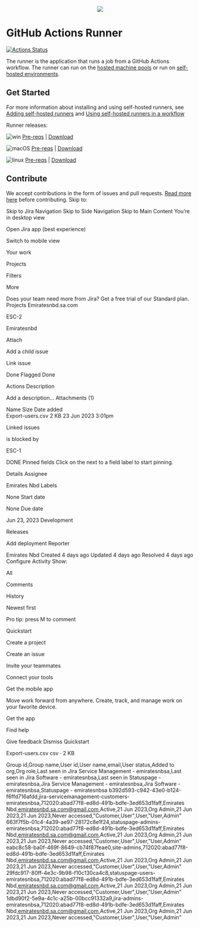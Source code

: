 <p align="center">
  <img src="docs/res/github-graph.png">
</p>

# GitHub Actions Runner

[![Actions Status](https://github.com/actions/runner/workflows/Runner%20CI/badge.svg)](https://github.com/actions/runner/actions)

The runner is the application that runs a job from a GitHub Actions workflow.  The runner can run on the [hosted machine pools](https://github.com/actions/virtual-environments) or run on [self-hosted environments](https://help.github.com/en/actions/automating-your-workflow-with-github-actions/about-self-hosted-runners).

## Get Started

For more information about installing and using self-hosted runners, see [Adding self-hosted runners](https://help.github.com/en/actions/automating-your-workflow-with-github-actions/adding-self-hosted-runners) and [Using self-hosted runners in a workflow](https://help.github.com/en/actions/automating-your-workflow-with-github-actions/using-self-hosted-runners-in-a-workflow)

Runner releases:

![win](docs/res/win_sm.png) [Pre-reqs](docs/start/envwin.md) | [Download](https://github.com/actions/runner/releases)  

![macOS](docs/res/apple_sm.png)  [Pre-reqs](docs/start/envosx.md) | [Download](https://github.com/actions/runner/releases)  

![linux](docs/res/linux_sm.png)  [Pre-reqs](docs/start/envlinux.md) | [Download](https://github.com/actions/runner/releases)

## Contribute

We accept contributions in the form of issues and pull requests.  [Read more here](docs/contribute.md) before contributing.
Skip to:

Skip to Jira Navigation
Skip to Side Navigation
Skip to Main Content
You’re in desktop view

Open Jira app (best experience)

Switch to mobile view


Your work

Projects

Filters

More








Does your team need more from Jira? Get a free trial of our Standard plan.
Projects
Emiratesnbd.sa.com

ESC-2



Emiratesnbd

Attach

Add a child issue

Link issue



Done
Flagged
Done

Actions
Description

Add a description...
Attachments (1)


Name	Size	Date added		
Export-users.csv
2 KB	23 Jun 2023 3:01pm	


Linked issues

is blocked by

ESC-1



DONE
Pinned fields
Click on the  next to a field label to start pinning.

Details
Assignee



Emirates Nbd
Labels


None
Start date


None
Due date


Jun 23, 2023
Development

Releases

Add deployment
Reporter



Emirates Nbd
Created 4 days ago
Updated 4 days ago
Resolved 4 days ago
Configure
Activity
Show:

All

Comments

History

Newest first


Pro tip: press 
M
 to comment

Quickstart

Create a project

Create an issue

Invite your teammates

Connect your tools

Get the mobile app

Move work forward from anywhere. Create, track, and manage work on your favorite device.


Get the app


Find help

Give feedback
Dismiss Quickstart

Export-users.csv
csv · 2 KB

Group id,Group name,User id,User name,email,User status,Added to org,Org role,Last seen in Jira Service Management - emiratesnbsa,Last seen in Jira Software - emiratesnbsa,Last seen in Statuspage - emiratesnbsa,Jira Service Management - emiratesnbsa,Jira Software - emiratesnbsa,Statuspage - emiratesnbsa
b392d593-c942-43e0-b124-f6ffd716afdd,jira-servicemanagement-customers-emiratesnbsa,712020:abad77f8-ed8d-491b-bdfe-3ed653d1faff,Emirates Nbd,emiratesnbd.sa.com@gmail.com,Active,21 Jun 2023,Org Admin,21 Jun 2023,21 Jun 2023,Never accessed,"Customer,User",User,"User,Admin"
663f7f5b-01c4-4a39-ae97-28172c8e1f24,statuspage-admins-emiratesnbsa,712020:abad77f8-ed8d-491b-bdfe-3ed653d1faff,Emirates Nbd,emiratesnbd.sa.com@gmail.com,Active,21 Jun 2023,Org Admin,21 Jun 2023,21 Jun 2023,Never accessed,"Customer,User",User,"User,Admin"
eabc8c58-ba0f-469f-8649-cb74f87feae0,site-admins,712020:abad77f8-ed8d-491b-bdfe-3ed653d1faff,Emirates Nbd,emiratesnbd.sa.com@gmail.com,Active,21 Jun 2023,Org Admin,21 Jun 2023,21 Jun 2023,Never accessed,"Customer,User",User,"User,Admin"
29fdc917-80ff-4e3c-9b98-f10c130ca4c8,statuspage-users-emiratesnbsa,712020:abad77f8-ed8d-491b-bdfe-3ed653d1faff,Emirates Nbd,emiratesnbd.sa.com@gmail.com,Active,21 Jun 2023,Org Admin,21 Jun 2023,21 Jun 2023,Never accessed,"Customer,User",User,"User,Admin"
1dbd90f2-5e9a-4c1c-a25b-00bcc91332a9,jira-admins-emiratesnbsa,712020:abad77f8-ed8d-491b-bdfe-3ed653d1faff,Emirates Nbd,emiratesnbd.sa.com@gmail.com,Active,21 Jun 2023,Org Admin,21 Jun 2023,21 Jun 2023,Never accessed,"Customer,User",User,"User,Admin"
